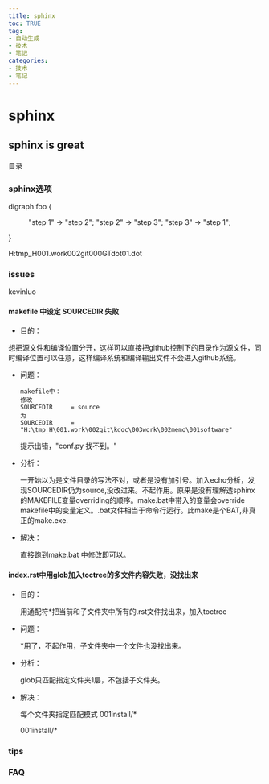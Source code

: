 ```yaml
---
title: sphinx
toc: TRUE
tag:
- 自动生成
- 技术
- 笔记
categories:
- 技术
- 笔记
---
```

<h1 id="sphinx">sphinx</h1>
<h2 id="sphinx-is-great">sphinx is great</h2>
<div class="contents">
<p>目录</p>
</div>
<div class="section-numbering">

</div>
<h3 id="sphinx选项">sphinx选项</h3>
<div class="graphviz">
<dl>
<dt>digraph foo {</dt>
<dd><p>"step 1" -&gt; "step 2"; "step 2" -&gt; "step 3"; "step 3" -&gt; "step 1";</p>
</dd>
</dl>
<p>}</p>
</div>
<div class="graphviz">
<p>H:tmp_H001.work002git000GTdot01.dot</p>
</div>
<h3 id="issues">issues</h3>
<p>kevinluo</p>
<h4 id="makefile-中设定-sourcedir-失败">makefile 中设定 SOURCEDIR 失败</h4>
<ul>
<li>目的：</li>
</ul>
<p>想把源文件和编译位置分开，这样可以直接把github控制下的目录作为源文件，同时编译位置可以任意，这样编译系统和编译输出文件不会进入github系统。</p>
<ul>
<li><p>问题：</p>
<pre><code>makefile中：
修改
SOURCEDIR     = source
为
SOURCEDIR     = &quot;H:\tmp_H\001.work\002git\kdoc\003work\002memo\001software&quot;</code></pre>
<p>提示出错，"conf.py 找不到。"</p></li>
<li><p>分析：</p>
<p>一开始以为是文件目录的写法不对，或者是没有加引号。加入echo分析，发现SOURCEDIR仍为source,没改过来。不起作用。原来是没有理解透sphinx的MAKEFILE变量overriding的顺序。make.bat中带入的变量会override makefile中的变量定义。.bat文件相当于命令行运行。此make是个BAT,非真正的make.exe.</p></li>
<li><p>解决：</p>
<p>直接跑到make.bat 中修改即可以。</p></li>
</ul>
<h4 id="index.rst中用glob加入toctree的多文件内容失败没找出来">index.rst中用glob加入toctree的多文件内容失败，没找出来</h4>
<ul>
<li><p>目的：</p>
<p>用通配符*把当前和子文件夹中所有的.rst文件找出来，加入toctree</p></li>
<li><p>问题：</p>
<p>*用了，不起作用，子文件夹中一个文件也没找出来。</p></li>
<li><p>分析：</p>
<p>glob只匹配指定文件夹1层，不包括子文件夹。</p></li>
<li><p>解决：</p>
<p>每个文件夹指定匹配模式 001install/*</p>
<p>001install/*</p></li>
</ul>
<h3 id="tips">tips</h3>
<h3 id="faq">FAQ</h3>
